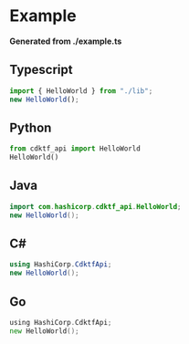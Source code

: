 # Example

**Generated from ./example.ts**

## Typescript

```ts
import { HelloWorld } from "./lib";
new HelloWorld();
```

## Python

```python
from cdktf_api import HelloWorld
HelloWorld()
```

## Java

```java
import com.hashicorp.cdktf_api.HelloWorld;
new HelloWorld();
```

## C#

```csharp
using HashiCorp.CdktfApi;
new HelloWorld();
```

## Go

```go
using HashiCorp.CdktfApi;
new HelloWorld();
```
